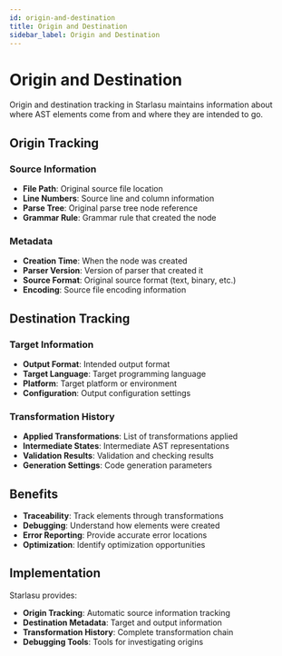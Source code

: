 ```yaml
---
id: origin-and-destination
title: Origin and Destination
sidebar_label: Origin and Destination
---
```


# Origin and Destination

Origin and destination tracking in Starlasu maintains information about where AST elements come from and where they are intended to go.

## Origin Tracking

### Source Information
- **File Path**: Original source file location
- **Line Numbers**: Source line and column information
- **Parse Tree**: Original parse tree node reference
- **Grammar Rule**: Grammar rule that created the node

### Metadata
- **Creation Time**: When the node was created
- **Parser Version**: Version of parser that created it
- **Source Format**: Original source format (text, binary, etc.)
- **Encoding**: Source file encoding information

## Destination Tracking

### Target Information
- **Output Format**: Intended output format
- **Target Language**: Target programming language
- **Platform**: Target platform or environment
- **Configuration**: Output configuration settings

### Transformation History
- **Applied Transformations**: List of transformations applied
- **Intermediate States**: Intermediate AST representations
- **Validation Results**: Validation and checking results
- **Generation Settings**: Code generation parameters

## Benefits

- **Traceability**: Track elements through transformations
- **Debugging**: Understand how elements were created
- **Error Reporting**: Provide accurate error locations
- **Optimization**: Identify optimization opportunities

## Implementation

Starlasu provides:

- **Origin Tracking**: Automatic source information tracking
- **Destination Metadata**: Target and output information
- **Transformation History**: Complete transformation chain
- **Debugging Tools**: Tools for investigating origins 